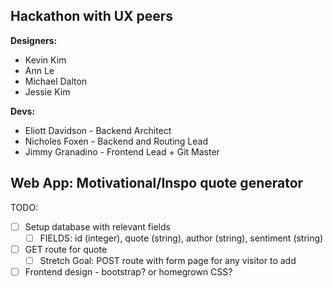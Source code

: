 ## Hackathon with UX peers

**Designers:**
* Kevin Kim
* Ann Le
* Michael Dalton
* Jessie Kim

**Devs:**
* Eliott Davidson - Backend Architect
* Nicholes Foxen - Backend and Routing Lead
* Jimmy Granadino - Frontend Lead + Git Master

## Web App: Motivational/Inspo quote generator

TODO:
- [ ] Setup database with relevant fields
    - [ ] FIELDS: id (integer), quote (string), author (string), sentiment (string)
- [ ] GET route for quote
    - [ ] Stretch Goal: POST route with form page for any visitor to add 
- [ ] Frontend design - bootstrap? or homegrown CSS?
